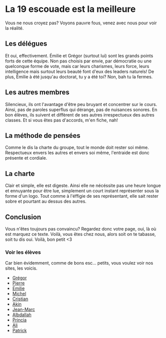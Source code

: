 # La 19 escouade est la meilleure

Vous ne nous croyez pas? Voyons pauvre fous, venez avec nous pour voir la réalité.

## Les délégues

Et oui, effectivement. Émilie et Grégor (surtout lui) sont les grands points forts de cette équipe. Non pas choisis par envie, par démocratie ou une quelconque forme de vote, mais car leurs charismes, leurs force, leurs intelligence mais surtout leurs beauté font d'eux des leaders naturels! De plus, Émilie à été jusqu'au doctorat, tu y a été toi? Non, bah tu la fermes.

## Les autres membres

Silencieux, ils ont l'avantage d'être peu bruyant et concentrer sur le cours. Ainsi, pas de paroles superflus qui dérange, pas de nuisances sonores. En bon élèves, ils suivent et diffèrent de ses autres irrespectueux des autres classes. Et si vous êtes pas d'accords, m'en fiche, nah!

## La méthode de pensées

Comme le dis la charte du groupe, tout le monde doit rester soi même. Respectueux envers les autres et envers soi même, l'entraide est donc présente et cordiale.

## La charte

Clair et simple, elle est digeste. Ainsi elle ne nécéssite pas une heure longue et ennuyante pour être lue, simplement un court instant représenter sous la forme d'un logo. Tout comme à l'éffigie de ses représentant, elle sait rester sobre et pourtant au dessus des autres.

## Conclusion

Vous n'êtes toujours pas convaincu? Regardez donc votre page, oui, là où est marquez ce texte. Voilà, vous êtes chez nous, alors soit on te tabasse, soit tu dis oui. Voilà, bon petit <3

### Voir les élèves

Car bien évidemment, comme de bons esc... petits, vous voulez voir nos sites, les voicis.

- [Grégor](https://failyriece.github.io/)
- [Pierre](https://prbe.github.io/)
- [Emilie](https://femknight.github.io/)
- [Michel](https://stuude.github.io/)
- [Cristian](https://fifthyonko.github.io/)
- [Akin](https://akin-ay.github.io/)
- [Jean-Marc](https://nxoo971.github.io/)
- [Albdallah](https://abdallah785.github.io/)
- [Princia](https://prinkuf.github.io/)
- [Ali](https://daxio190.github.io/)
- [Patrick](https://bandoba.github.io/)